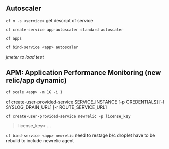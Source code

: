 ## Autoscaler
`cf m -s <service>` get descript of service

`cf create-service app-autoscaler standard autoscaler`

`cf apps`

`cf bind-service <app> autoscaler`

*jmeter to load test*

## APM: Application Performance Monitoring (new relic/app dynamic)
`cf scale <app> -m 1G -i 1`


cf create-user-provided-service SERVICE_INSTANCE [-p CREDENTIALS] [-l SYSLOG_DRAIN_URL] [-r ROUTE_SERVICE_URL]

`cf create-user-provided-service newrelic -p license_key`
>license_key> ...

`cf bind-service <app> newrelic`
need to restage b/c droplet have to be rebuild to include newrelic agent

